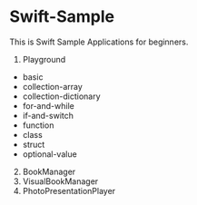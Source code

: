 # Swift-Sample
This is Swift Sample Applications for beginners.

1. Playground
  - basic
  - collection-array
  - collection-dictionary
  - for-and-while
  - if-and-switch
  - function
  - class
  - struct
  - optional-value
2. BookManager
3. VisualBookManager
4. PhotoPresentationPlayer

